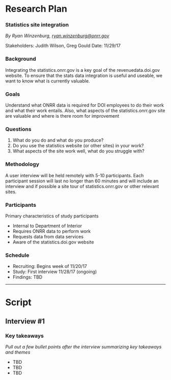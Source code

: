 # Research Plan
### Statistics site integration
*By Ryan Winzenburg, ryan.winzenburg@onrr.gov*

Stakeholders: Judith Wilson, Greg Gould
Date: 11/29/17

### Background
Integrating the statistics.onrr.gov is a key goal of the revenuedata.doi.gov website. To ensure that the stats data integration is useful and useable, we want to know what is currently valuable.

### Goals
Understand what ONRR data is required for DOI employees to do their work and what their work entails. Also, what aspects of the statistics.onrr.gov site are valuable and where is there room for improvement 

### Questions
1. What do you do and what do you produce?
2. Do you use the statistics website (or other sites) in your work?
3. What aspects of the site work well, what do you struggle with?

### Methodology
A user interview will be held remotely with 5-10 participants. Each participant session will last no longer than 60 minutes and will include an interview and if possible a site tour of statistics.onrr.gov or other relevant sites. 

### Participants
Primary characteristics of study participants
* Internal to Department of Interior
* Requires ONRR data to perform work
* Requests data from data services
* Aware of the statistics.doi.gov website

### Schedule
* Recruiting: Begins week of 11/20/17
* Study: First interview 11/28/17 (ongoing)
* Findings: TBD

---

# Script 

## Interview #1 
### Key takeaways

*Pull out a few bullet points after the interview summarizing key takeaways and themes*
* TBD
* TBD
* TBD



